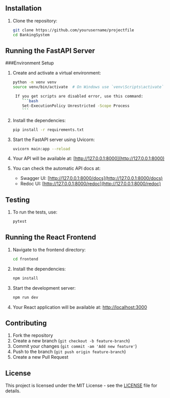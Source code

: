 
## Installation

1. Clone the repository:
    ```bash
    git clone https://github.com/yourusername/projectfile
    cd BankingSystem
    ```

## Running the FastAPI Server
###Environment Setup
1. Create and activate a virtual environment:
    ```bash
    python -m venv venv
    source venv/bin/activate  # On Windows use `venv\Scripts\activate`

     If you get scripts are disabled error, use this command: 
        ```bash
        Set-ExecutionPolicy Unrestricted -Scope Process
        ```
    ```

3. Install the dependencies:
    ```bash
    pip install -r requirements.txt
    ```
1. Start the FastAPI server using Uvicorn:
    ```bash
    uvicorn main:app --reload
    ```

2. Your API will be available at: [http://127.0.0.1:8000](http://127.0.0.1:8000)

3. You can check the automatic API docs at:
    - Swagger UI: [http://127.0.0.1:8000/docs](http://127.0.0.1:8000/docs)
    - Redoc UI: [http://127.0.0.1:8000/redoc](http://127.0.0.1:8000/redoc)

## Testing

1. To run the tests, use:
    ```bash
    pytest
    ```

## Running the React Frontend

1. Navigate to the frontend directory:
    ```bash
    cd frontend
    ```

2. Install the dependencies:
    ```bash
    npm install
    ```

3. Start the development server:
    ```bash
    npm run dev
    ```

4. Your React application will be available at: [http://localhost:3000](http://localhost:3000)


## Contributing

1. Fork the repository
2. Create a new branch (`git checkout -b feature-branch`)
3. Commit your changes (`git commit -am 'Add new feature'`)
4. Push to the branch (`git push origin feature-branch`)
5. Create a new Pull Request

## License

This project is licensed under the MIT License - see the [LICENSE](LICENSE) file for details.


